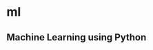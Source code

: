 # ml
Machine Learning using Python
-------------------------------------------------------------------------------------------------------------------------------

